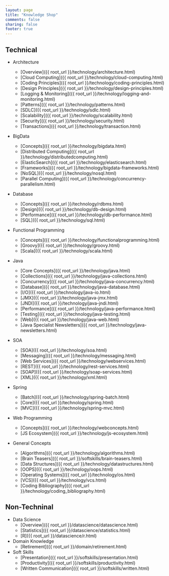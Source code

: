 ```yaml
---
layout: page
title: "Knowledge Shop"
comments: false
sharing: false
footer: true
---
```


## Technical
  * Architecture
    * [Overview]({{ root_url }}/technology/architecture.html)
    * [Cloud Computing]({{ root_url }}/technology/cloud-computing.html)
    * [Coding Principles]({{ root_url }}/technology/coding-principles.html)
    * [Design Principles]({{ root_url }}/technology/design-principles.html)
    * [Logging & Monitoring]({{ root_url }}/technology/logging-and-monitoring.html)
    * [Patterns]({{ root_url }}/technology/patterns.html)
    * [SDLC]({{ root_url }}/technology/sdlc.html)
    * [Scalability]({{ root_url }}/technology/scalability.html)
    * [Security]({{ root_url }}/technology/security.html)
    * [Transactions]({{ root_url }}/technology/transaction.html)

  * BigData
    * [Concepts]({{ root_url }}/technology/bigdata.html)
    * [Distributed Computing]({{ root_url }}/technology/distributedcomputing.html)
    * [ElasticSearch]({{ root_url }}/technology/elasticsearch.html)
    * [Frameworks]({{ root_url }}/technology/bigdata-frameworks.html)
    * [NoSQL]({{ root_url }}/technology/nosql.html)
    * [Parallel Computing]({{ root_url }}/technology/concurrency-parallelism.html)

  * Database
    * [Concepts]({{ root_url }}/technology/rdbms.html)
    * [Design]({{ root_url }}/technology/db-design.html)
    * [Performance]({{ root_url }}/technology/db-performance.html)
    * [SQL]({{ root_url }}/technology/sql.html)

  * Functional Programming
    * [Concepts]({{ root_url }}/technology/functionalprogramming.html)
    * [Groovy]({{ root_url }}/technology/groovy.html)
    * [Scala]({{ root_url }}/technology/scala.html)

  * Java
    * [Core Concepts]({{ root_url }}/technology/java.html)
    * [Collections]({{ root_url }}/technology/java-collections.html)
    * [Concurrency]({{ root_url }}/technology/java-concurrency.html)
    * [Database]({{ root_url }}/technology/java-database.html)
    * [I/O]({{ root_url }}/technology/java-io.html)
    * [JMX]({{ root_url }}/technology/java-jmx.html)
    * [JNDI]({{ root_url }}/technology/java-jndi.html)
    * [Performance]({{ root_url }}/technology/java-performance.html)
    * [Testing]({{ root_url }}/technology/java-testing.html)
    * [Web]({{ root_url }}/technology/java-web.html)
    * [Java Specialist Newsletters]({{ root_url }}/technology/java-newsletters.html)

  * SOA
    * [SOA]({{ root_url }}/technology/soa.html)
    * [Messaging]({{ root_url }}/technology/messaging.html)
    * [Web Services]({{ root_url }}/technology/webservices.html)
    * [REST]({{ root_url }}/technology/rest-services.html)
    * [SOAP]({{ root_url }}/technology/soap-services.html)
    * [XML]({{ root_url }}/technology/xml.html)

  * Spring
    * [Batch]({{ root_url }}/technology/spring-batch.html)
    * [Core]({{ root_url }}/technology/spring.html)
    * [MVC]({{ root_url }}/technology/spring-mvc.html)

  * Web Programming
    * [Concepts]({{ root_url }}/technology/webconcepts.html)
    * [JS Ecosystem]({{ root_url }}/technology/js-ecosystem.html)

  * General Concepts
    * [Algorithms]({{ root_url }}/technology/algorithms.html)
    * [Brain Teasers]({{ root_url }}/softskills/brain-teasers.html)
    * [Data Structures]({{ root_url }}/technology/datastructures.html)
    * [OOPS]({{ root_url }}/technology/oops.html)
    * [Operating Systems]({{ root_url }}/technology/os.html)
    * [VCS]({{ root_url }}/technology/vcs.html)
    * [Coding Bibliography]({{ root_url }}/technology/coding_bibliography.html)

## Non-Techninal
  * Data Science
    * [Overview]({{ root_url }}/datascience/datascience.html)
    * [Statistics]({{ root_url }}/datascience/statistics.html)
    * [R]({{ root_url }}/datascience/r.html)
  * Domain Knowledge
    * [Retirement]({{ root_url }}/domain/retirement.html)
  * Soft Skills
    * [Presentation]({{ root_url }}/softskills/presentation.html)
    * [Productivity]({{ root_url }}/softskills/productivity.html)
    * [Written Communication]({{ root_url }}/softskills/written.html)

